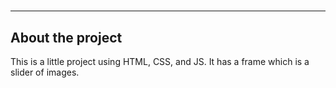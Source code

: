 <h1></h1>

<hr>

<h2>About the project</h2>

<p>
    This is a little project using HTML, CSS, and JS. It has a frame which is a slider of images.
</p>
